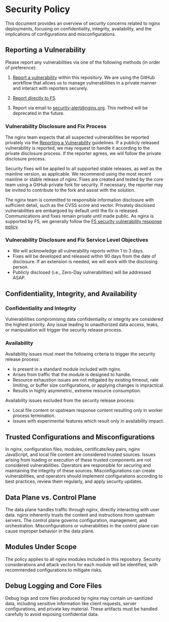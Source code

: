 
# Security Policy

This document provides an overview of security concerns related to nginx
deployments, focusing on confidentiality, integrity, availability, and the
implications of configurations and misconfigurations.

## Reporting a Vulnerability

Please report any vulnerabilities via one of the following methods
(in order of preference):

1. [Report a vulnerability](https://docs.github.com/en/code-security/security-advisories/guidance-on-reporting-and-writing-information-about-vulnerabilities/privately-reporting-a-security-vulnerability)
within this repository. We are using the GitHub workflow that allows us to
manage vulnerabilities in a private manner and interact with reporters
securely.

2. [Report directly to F5](https://www.f5.com/services/support/report-a-vulnerability).

3. Report via email to security-alert@nginx.org.
This method will be deprecated in the future.

### Vulnerability Disclosure and Fix Process

The nginx team expects that all suspected vulnerabilities be reported
privately via the
[Reporting a Vulnerability](SECURITY.md#reporting-a-vulnerability) guidelines.
If a publicly released vulnerability is reported, we
may request to handle it according to the private disclosure process.
If the reporter agrees, we will follow the private disclosure process.

Security fixes will be applied to all supported stable releases, as well
as the mainline version, as applicable. We recommend using the most recent
mainline or stable release of nginx. Fixes are created and tested by the core
team using a GitHub private fork for security. If necessary, the reporter
may be invited to contribute to the fork and assist with the solution.

The nginx team is committed to responsible information disclosure with
sufficient detail, such as the CVSS score and vector. Privately disclosed
vulnerabilities are embargoed by default until the fix is released.
Communications and fixes remain private until made public. As nginx is
supported by F5, we generally follow the
[F5 security vulnerability response policy](https://my.f5.com/manage/s/article/K4602).

### Vulnerability Disclosure and Fix Service Level Objectives

- We will acknowledge all vulnerability reports within 1 to 3 days.
- Fixes will be developed and released within 90 days from the date of
disclosure. If an extension is needed, we will work with the disclosing person.
- Publicly disclosed (i.e., Zero-Day vulnerabilities) will be addressed ASAP.

## Confidentiality, Integrity, and Availability

### Confidentiality and Integrity

Vulnerabilities compromising data confidentiality or integrity are considered
the highest priority. Any issue leading to unauthorized data access, leaks, or
manipulation will trigger the security release process.

### Availability

Availability issues must meet the following criteria to trigger the security
release process:
- Is present in a standard module included with nginx.
- Arises from traffic that the module is designed to handle.
- Resource exhaustion issues are not mitigated by existing timeout, rate
limiting, or buffer size configurations, or applying changes is impractical.
- Results in highly asymmetric, extreme resource consumption.

Availability issues excluded from the security release process:
- Local file content or upstream response content resulting only in worker
process termination.
- Issues with experimental features which result only in availability impact.

## Trusted Configurations and Misconfigurations

In nginx, configuration files, modules, certificate/key pairs, nginx JavaScript,
and local file content are considered trusted sources. Issues arising from
loading or execution of these trusted components are not considered
vulnerabilities. Operators are responsible for securing and maintaining the
integrity of these sources. Misconfigurations can create vulnerabilities, and
operators should implement configurations according to best practices, review
them regularly, and apply security updates.

## Data Plane vs. Control Plane

The data plane handles traffic through nginx, directly interacting with user
data. nginx inherently trusts the content and instructions from upstream
servers. The control plane governs configuration, management, and orchestration.
Misconfigurations or vulnerabilities in the control plane can cause improper
behavior in the data plane.

## Modules Under Scope

The policy applies to all nginx modules included in this repository. Security
considerations and attack vectors for each module will be identified, with
recommended configurations to mitigate risks.

## Debug Logging and Core Files

Debug logs and core files produced by nginx may contain un-sanitized data,
including sensitive information like client requests, server configurations,
and private key material. These artifacts must be handled carefully to avoid
exposing confidential data.
